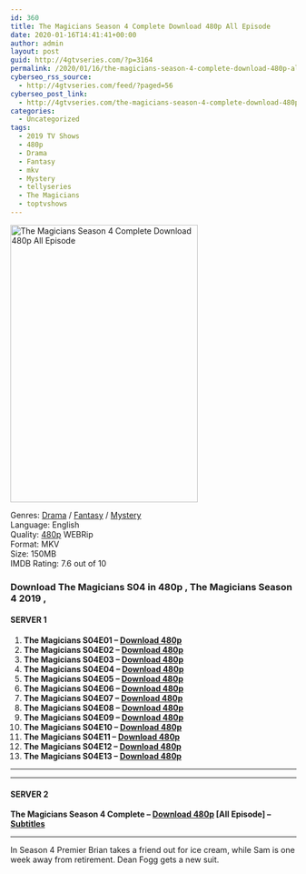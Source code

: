 ```yaml
---
id: 360
title: The Magicians Season 4 Complete Download 480p All Episode
date: 2020-01-16T14:41:41+00:00
author: admin
layout: post
guid: http://4gtvseries.com/?p=3164
permalink: /2020/01/16/the-magicians-season-4-complete-download-480p-all-episode/
cyberseo_rss_source:
  - http://4gtvseries.com/feed/?paged=56
cyberseo_post_link:
  - http://4gtvseries.com/the-magicians-season-4-complete-download-480p-all-episode/
categories:
  - Uncategorized
tags:
  - 2019 TV Shows
  - 480p
  - Drama
  - Fantasy
  - mkv
  - Mystery
  - tellyseries
  - The Magicians
  - toptvshows
---
```

<img loading="lazy" class="aligncenter" src="https://2.bp.blogspot.com/--LvtSaG_P74/XiB1ghgRXqI/AAAAAAAAA4A/wPvi9GXRaMgPAs2lvNJ282d9MXsQYyiugCK4BGAYYCw/s1600/The%2BMagicians%2BSeason%2B4.jpg" alt="The Magicians Season 4 Complete Download 480p All Episode" width="330" height="488" />

Genres:&nbsp;<a href="http://4gtvseries.com/tag/drama/" data-wpel-link="internal">Drama</a> / <a href="http://4gtvseries.com/tag/fantasy/" data-wpel-link="internal">Fantasy</a> / <a href="http://4gtvseries.com/tag/mystery/" data-wpel-link="internal">Mystery</a>  
Language: English  
Quality:&nbsp;<a href="http://4gtvseries.com/tag/480p/" data-wpel-link="internal">480p</a> WEBRip  
Format: MKV  
Size: 150MB  
IMDB Rating: 7.6 out of 10

### **Download The Magicians S04 in 480p , The Magicians Season 4 2019 ,&nbsp;**

#### <span><strong>SERVER 1</strong></span>

  1. **The Magicians S04E01 – <a href="http://slink.dl480p.xyz/omN1x" data-wpel-link="external" target="_blank" rel="nofollow external noopener noreferrer" class="wpel-icon-left"><i class="wpel-icon fa fa-download" aria-hidden="true"></i>Download 480p</a>**
  2. **The Magicians S04E02 – <a href="http://slink.dl480p.xyz/IuWmu" data-wpel-link="external" target="_blank" rel="nofollow external noopener noreferrer" class="wpel-icon-left"><i class="wpel-icon fa fa-download" aria-hidden="true"></i>Download 480p</a>**
  3. **The Magicians S04E03 – <a href="http://slink.dl480p.xyz/v8qQr5" data-wpel-link="external" target="_blank" rel="nofollow external noopener noreferrer" class="wpel-icon-left"><i class="wpel-icon fa fa-download" aria-hidden="true"></i>Download 480p</a>**
  4. **The Magicians S04E04 – <a href="http://slink.dl480p.xyz/Ci3rS" data-wpel-link="external" target="_blank" rel="nofollow external noopener noreferrer" class="wpel-icon-left"><i class="wpel-icon fa fa-download" aria-hidden="true"></i>Download 480p</a>**
  5. **The Magicians S04E05 – <a href="http://slink.dl480p.xyz/2PuPIF" data-wpel-link="external" target="_blank" rel="nofollow external noopener noreferrer" class="wpel-icon-left"><i class="wpel-icon fa fa-download" aria-hidden="true"></i>Download 480p</a>**
  6. **The Magicians S04E06 – <a href="http://slink.dl480p.xyz/tqFZ" data-wpel-link="external" target="_blank" rel="nofollow external noopener noreferrer" class="wpel-icon-left"><i class="wpel-icon fa fa-download" aria-hidden="true"></i>Download 480p</a>**
  7. **The Magicians S04E07 – <a href="http://slink.dl480p.xyz/hmjAPZ" data-wpel-link="external" target="_blank" rel="nofollow external noopener noreferrer" class="wpel-icon-left"><i class="wpel-icon fa fa-download" aria-hidden="true"></i>Download 480p</a>**
  8. **The Magicians S04E08 – <a href="http://slink.dl480p.xyz/TQCTD" data-wpel-link="external" target="_blank" rel="nofollow external noopener noreferrer" class="wpel-icon-left"><i class="wpel-icon fa fa-download" aria-hidden="true"></i>Download 480p</a>**
  9. **The Magicians S04E09 – <a href="http://slink.dl480p.xyz/zPkslSUj" data-wpel-link="external" target="_blank" rel="nofollow external noopener noreferrer" class="wpel-icon-left"><i class="wpel-icon fa fa-download" aria-hidden="true"></i>Download 480p</a>**
 10. **The Magicians S04E10 – <a href="http://slink.dl480p.xyz/b8ZPV" data-wpel-link="external" target="_blank" rel="nofollow external noopener noreferrer" class="wpel-icon-left"><i class="wpel-icon fa fa-download" aria-hidden="true"></i>Download 480p</a>**
 11. **The Magicians S04E11 – <a href="http://slink.dl480p.xyz/5PQbu" data-wpel-link="external" target="_blank" rel="nofollow external noopener noreferrer" class="wpel-icon-left"><i class="wpel-icon fa fa-download" aria-hidden="true"></i>Download 480p</a>**
 12. **The Magicians S04E12 – <a href="http://slink.dl480p.xyz/gI3hC" data-wpel-link="external" target="_blank" rel="nofollow external noopener noreferrer" class="wpel-icon-left"><i class="wpel-icon fa fa-download" aria-hidden="true"></i>Download 480p</a>**
 13. **The Magicians S04E13 – <a href="http://slink.dl480p.xyz/DASXZ" data-wpel-link="external" target="_blank" rel="nofollow external noopener noreferrer" class="wpel-icon-left"><i class="wpel-icon fa fa-download" aria-hidden="true"></i>Download 480p</a>**

* * *

* * *

#### <span><strong>SERVER 2</strong></span>

**The Magicians Season 4 Complete – <a href="http://dl480p.xyz/3402/" data-wpel-link="external" target="_blank" rel="nofollow external noopener noreferrer" class="wpel-icon-left"><i class="wpel-icon fa fa-download" aria-hidden="true"></i>Download 480p</a> [All Episode] – <a href="https://subscene.com/subtitles/the-magicians-fourth-season" data-wpel-link="external" target="_blank" rel="nofollow external noopener noreferrer" class="wpel-icon-left"><i class="wpel-icon fa fa-download" aria-hidden="true"></i>Subtitles</a>**

* * *

In Season 4 Premier Brian takes a friend out for ice cream, while Sam is one week away from retirement. Dean Fogg gets a new suit.

<div align="center">
</div>